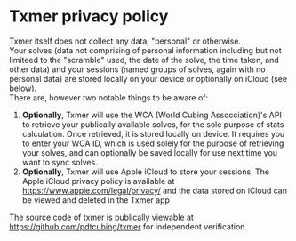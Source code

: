 # Txmer privacy policy

Txmer itself does not collect any data, "personal" or otherwise.    
Your solves (data not comprising of personal information including but not limiteed to the "scramble" used, the date of the solve, the time taken, and other data) and your sessions (named groups of solves, again with no personal data) are stored locally on your device or optionally on iCloud (see below).    
There are, however two notable things to be aware of:
1. **Optionally**, Txmer will use the WCA (World Cubing Assocciation)'s API to retrieve your publically available solves, for the sole purpose of stats calculation. Once retrieved, it is stored locally on device. It requires you to enter your WCA ID, which is used solely for the purpose of retrieving your solves, and can optionally be saved locally for use next time you want to sync solves.
2. **Optionally**, Txmer will use Apple iCloud to store your sessions. The Apple iCloud privacy policy is available at https://www.apple.com/legal/privacy/ and the data stored on iCloud can be viewed and deleted in the Txmer app 

The source code of txmer is publically viewable at https://github.com/pdtcubing/txmer for independent verification.
